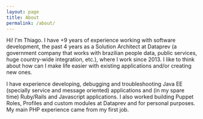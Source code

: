 ```yaml
---
layout: page
title: About
permalink: /about/
---
```


Hi! I'm Thiago. I have +9 years of experience working with software development, the past 4 years as a Solution Architect at Dataprev (a government company that works with brazilian people data, public services, huge country-wide integration, etc.), where I work since 2013. I like to think about how can I make life easier with existing applications and/or creating new ones.

I have experience developing, debugging and troubleshooting Java EE (specially service and message oriented) applications and (in my spare time) Ruby/Rails and Javascript applications. I also worked building Puppet Roles, Profiles and custom modules at Dataprev and for personal purposes. My main PHP experience came from my first job.
